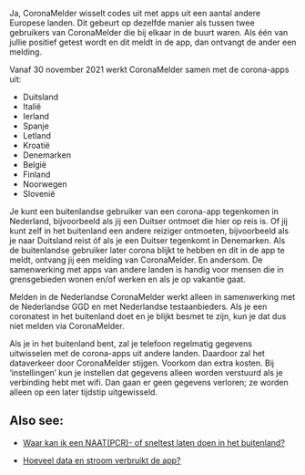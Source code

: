 Ja, CoronaMelder wisselt codes uit met apps uit een aantal andere Europese landen. Dit gebeurt op dezelfde manier als tussen twee gebruikers van CoronaMelder die bij elkaar in de buurt waren. Als één van jullie positief getest wordt en dit meldt in de app, dan ontvangt de ander een melding.

Vanaf 30 november 2021 werkt CoronaMelder samen met de corona-apps uit:

- Duitsland
- Italië
- Ierland
- Spanje
- Letland
- Kroatië
- Denemarken
- België
- Finland
- Noorwegen
- Slovenië

Je kunt een buitenlandse gebruiker van een corona-app tegenkomen in Nederland, bijvoorbeeld als jij een Duitser ontmoet die hier op reis is. Of jij kunt zelf in het buitenland een andere reiziger ontmoeten, bijvoorbeeld als je naar Duitsland reist óf als je een Duitser tegenkomt in Denemarken. Als de buitenlandse gebruiker later corona blijkt te hebben en dit in de app te meldt, ontvang jij een melding van CoronaMelder. En andersom. De samenwerking met apps van andere landen is handig voor mensen die in grensgebieden wonen en/of werken en als je op vakantie gaat.

Melden in de Nederlandse CoronaMelder werkt alleen in samenwerking met de Nederlandse GGD en met Nederlandse testaanbieders. Als je een coronatest in het buitenland doet en je blijkt besmet te zijn, kun je dat dus niet melden via CoronaMelder.

Als je in het buitenland bent, zal je telefoon regelmatig gegevens uitwisselen met de corona-apps uit andere landen. Daardoor zal het dataverkeer door CoronaMelder stijgen. Voorkom dan extra kosten. Bij ‘instellingen’ kun je instellen dat gegevens alleen worden verstuurd als je verbinding hebt met wifi. Dan gaan er geen gegevens verloren; ze worden alleen op een later tijdstip uitgewisseld.

## Also see:
- [Waar kan ik een NAAT(PCR)- of sneltest laten doen in het buitenland?](https://www.nederlandwereldwijd.nl/documenten/vragen-en-antwoorden/waar-kan-ik-een-pcr-of-sneltest-laten-doen-in-het-buitenland)
<!-- - [Testen op vakantie in Nederland](https://www.rijksoverheid.nl/onderwerpen/coronavirus-covid-19/testen/testen-op-vakantie-in-nederland) -->
- [Hoeveel data en stroom verbruikt de app?](/{{page.lang}}/faq/2-2-hoeveel-data-en-stroom-gebruikt-de-app)
